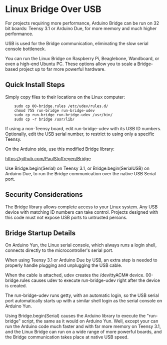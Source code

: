 Linux Bridge Over USB
=====================

For projects requiring more performance, Arduino Bridge can be run on
32 bit boards: Teensy 3.1 or Arduino Due, for more memory and much
higher performance.

USB is used for the Bridge communication, eliminating the slow serial
console bottleneck.

You can run the Linux Bridge on Raspberry Pi, Beaglebone, Wandboard,
or even a high-end Ubuntu PC.  These options allow you to scale a
Bridge-based project up to far more powerful hardware.


Quick Install Steps
-------------------

Simply copy files to their locations on the Linux computer:

        sudo cp 00-bridge.rules /etc/udev/rules.d/
        chmod 755 run-bridge run-bridge-udev
        sudo cp run-bridge run-bridge-udev /usr/bin/
        sudo cp -r bridge /usr/lib/

If using a non-Teensy board, edit run-bridge-udev with its USB ID
numbers.  Optionally, edit the USB serial number, to restrict to using
only a specific Teensy.

On the Arduino side, use this modified Bridge library:

https://github.com/PaulStoffregen/Bridge

Use Bridge.begin(Serial) on Teensy 3.1, or Bridge.begin(SerialUSB)
on Arduino Due, to run the Bridge communication over the native USB
Serial port.


Security Considerations
-----------------------

The Bridge library allows complete access to your Linux system.  Any
USB device with matching ID numbers can take control.  Projects designed
with this code must not expose USB ports to untrusted persons.


Bridge Startup Details
----------------------

On Arduino Yun, the Linux serial console, which always runs a login
shell, connects directly to the microcontroller's serial port.

When using Teensy 3.1 or Arduino Due by USB, an extra step is needed
to properly handle plugging and unplugging the USB cable.

When the cable is attached, udev creates the /dev/ttyACM# device.
00-bridge.rules causes udev to execute run-bridge-udev right after
the device is created.

The run-bridge-udev runs getty, with an automatic login, so the USB
serial port automatically starts up with a similar shell login as the
serial console on Arduino Yun.

Using Bridge.begin(Serial) causes the Arduino library to execute the
"run-bridge" script, the same as it would on Arduino Yun.  Well, except
your can run the Arduino code much faster and with far more memory on
Teensy 3.1, and the Linux Bridge can run on a wide range of more powerful
boards, and the Bridge communication takes place at native USB speed.


